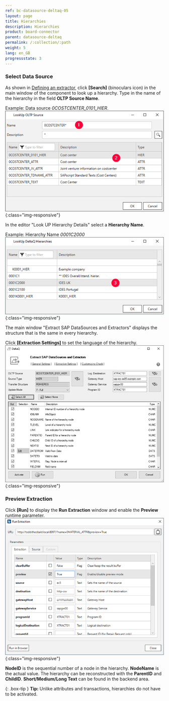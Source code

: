 ```yaml
---
ref: bc-datasource-deltaq-05
layout: page
title: Hierarchies
description: Hierarchies
product: board-connector
parent: datasource-deltaq
permalink: /:collection/:path
weight: 5
lang: en_GB
progressstate: 3
---
```

### Select Data Source
As shown in [Defining an extractor](./extraction-define), click **[Search]** (binoculars icon) in the main window of the component to look up a hierarchy. Type in the name of the hierarchy in the field **OLTP Source Name**. 

Example: Data source *0COSTCENTER_0101_HIER*.
![DeltaQ-Hierarchy-001](/img/content/DeltaQ-Hierarchy-001.png){:class="img-responsive"}

In the editor "Look UP Hierarchy Details" select a **Hierarchy Name**.

Example: Hierarchy Name *0001C2000*
![DeltaQ-Hierarchy-002](/img/content/DeltaQ-Hierarchy-002.png){:class="img-responsive"}

The main window "Extract SAP DataSources and Extractors" displays the structure that is the same in every hierarchy. 

Click **[Extraction Settings]** to set the language of the hierarchy.
![DeltaQ-Hierarchy-003](/img/content/Deltaq-Hierarchy-Selected.png){:class="img-responsive"}

### Preview Extraction
Click **[Run]** to display the **Run Extraction** window and enable the **Preview** runtime parameter.
![DeltaQ-Hierarchy-004](/img/content/run_extraction_deltyq_preview.png){:class="img-responsive"}

**NodeID** is the sequential number of a node in the hierarchy.
**NodeName** is the actual value. The hierarchy can be reconstructed with the **ParentID** and **ChildID**.
**Short/Medium/Long Text** can be found in the backend area.

{: .box-tip }
**Tip:** Unlike attributes and transactions, hierarchies do not have to be activated.


